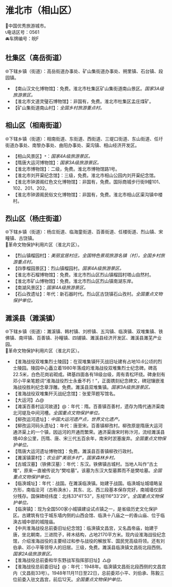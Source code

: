 # 淮北市（相山区）  
🏅中国优秀旅游城市。   
📞电话区号：0561  
🚘车牌编号：皖F  

## 杜集区（高岳街道）  
🌐下辖乡镇（街道）：高岳街道办事处、矿山集街道办事处、朔里镇、石台镇、段园镇。   
  
* 【南山汉文化博物馆】：免费。淮北市杜集区矿山集街道南山景区。*国家3A级旅游景区。*  
* 【淮北市文道灵璧石博物馆】：非国有，免费。淮北市杜集区孟庄煤矿。   
* 【矿山集街道南山村】：*全国乡村旅游重点村。*  

## 相山区（相南街道）  
🌐下辖乡镇（街道）：相南街道、东街道、西街道、三堤口街道、东山街道、任圩街道办事处、南黎办事处、曲阳办事处、渠沟镇、相山经济开发区。    
  
* 【相山风景区】`*`：*国家4A级旅游景区。*  
* 【隋唐大运河博物馆】：*国家3A级旅游景区。*  
* 【淮北市博物馆】：二级，免费。淮北市博物馆路1号。   
* 【淮北市刘开渠纪念馆】：三级，免费。淮北市相山公园内刘开渠纪念馆。   
* 【淮北市钟源阁红色文化博物馆】：非国有，免费。国际商城步行街9幢101、102、201、202。   
* 【淮北市钟源阁民俗文化博物馆】：非国有，免费。淮北市相山区渠沟镇中楼村。   

## 烈山区（杨庄街道）  
🌐下辖乡镇（街道）：杨庄街道、临海童街道、百善街道、任楼街道、烈山镇、宋疃镇、古饶镇。    
🚩革命文物保护利用片区（淮北片区）。   
  
* 【烈山镇榴园村】：*美丽宜居村庄。全国特色景观旅游名镇（村）。全国乡村旅游重点村。*  
* 【四季榴园景区】：烈山镇榴园村。*国家4A级旅游景区。*  
* 【淮北市石榴博物馆】：免费。淮北市烈山区烈山镇榴园村塔山自然村。   
* 【淮北市矿山博物馆】：免费。淮北市烈山区烈山镇南湖东岸。   
* 【南湖风景区】：*国家4A级旅游景区。*  
* 【石山孜遗址】：年代：新石器时代。烈山区古饶镇石山孜村。*全国重点文物保护单位。*  

## 濉溪县（濉溪镇）  
🌐下辖乡镇（街道）：濉溪镇、韩村镇、刘桥镇、五沟镇、临涣镇、双堆集镇、铁佛镇、南坪镇、百善镇、孙疃镇、四铺镇、濉溪县经济开发区、濉溪县濉芜产业园。    
🚩革命文物保护利用片区（淮北片区）。   
  
* 【淮海战役双堆集烈士陵园】：在双堆集镇歼灭战旧址建有占地10.6公顷的烈士陵园。陵园中心矗立着1980年落成的淮海战役双堆集烈士纪念碑。碑高22.5米，白色花岗岩砌成。碑基四面各有18级台级，周有青松环绕。碑身刻有邓小平亲笔题词“淮海战役烈士永垂不朽！”，正面镌刻纪念碑文，碑冠镶嵌淮海战役胜利纪念章浮雕。免费。濉溪县双堆集镇。*国家3A级旅游景区。*  
* 【淮海战役双堆集歼灭战纪念馆】：张爱萍题写馆名。   
* 【大运河】△@ 
* 【滩溪百善村运河故道】@：年代：隋。百善镇百善村，遗存为隋代通济渠南北河堤及中间河槽。*全国重点文物保护单位。*  
* 【柳孜运河遗址】：*中国大运河遗产点，世界文化遗产。*  
* 【柳孜运河码头遗址】：年代：唐至宋。百善镇柳孜村。柳孜原是隋唐大运河通济渠上的一个镇，因运河的开通而繁荣。通济渠唐宋时称汴河，流经濉溪县境40余公里，历隋、唐、宋三代五百余年，南宋时淤塞废弃。*全国重点文物保护单位。*  
* 【隋唐大运河遗址博物馆】：免费。濉溪县百善镇柳孜行政村。   
* 【濉溪镇蒙村】：*农业部“美丽乡村”。国家森林乡村。*  
* 【古城汉墓】（铁佛汉墓）：年代：东汉。铁佛镇古城村。当地人叫作“古土堆”，原来一直被传说为“樊哙墓”。该墓为东汉大型墓葬而不是樊哙墓。*全国重点文物保护单位。*  
* 【临涣城址】：年代：战国。在濉溪临涣镇。始建于战国。临涣城址城墙略呈方形，南临浍河（古称涣水），其东、北、西三段基本保存完好，南城墙仅部分残存。国保碑经纬度：北纬33°41'53”，东经116°33'29”。*全国重点文物保护单位。*  
* 【临涣镇】：现为全国500家小城镇建设试点镇之一，是省级历史文化保护区。古建筑有位于城东墙内侧的山西会馆、临涣十八庙之一的香山庙、位于临涣古城中部的城隍庙。   
* 【中共淮海战役总前委旧址纪念馆】：临涣镇文昌宫，又名昌帝庙，始建于唐，坐北朝南，三进院子，砖木结构，占地2170平方米。现内设淮海战役纪念馆，介绍淮海战役的主要经过和参与战役的解放军、国民党高级将领。还有刘伯承、邓小平等领导人的旧居。三级，免费。濉溪县临涣镇文昌街北段西侧。*国家2A级旅游景区。*  
* 【淮海战役总前委和华东野战军指挥部旧址】△@
* 【淮海战役总前委旧址】@：年代：1948年。临涣镇文昌街北段西侧的文昌宫内（文昌街33号）。1948年11月11日至22日，总前委邓小平、刘伯承、陈毅三位前委入驻文昌宫，前后12天。*全国重点文物保护单位。*  